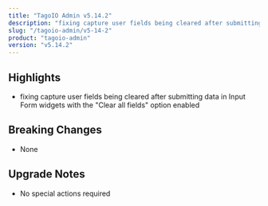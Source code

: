 ```yaml
---
title: "TagoIO Admin v5.14.2"
description: "fixing capture user fields being cleared after submitting data in Input Form widgets with the \"Clear all fields\" option enabled"
slug: "/tagoio-admin/v5-14-2"
product: "tagoio-admin"
version: "v5.14.2"
---
```


## Highlights

- fixing capture user fields being cleared after submitting data in Input Form widgets with the "Clear all fields" option enabled

## Breaking Changes

- None

## Upgrade Notes

- No special actions required
